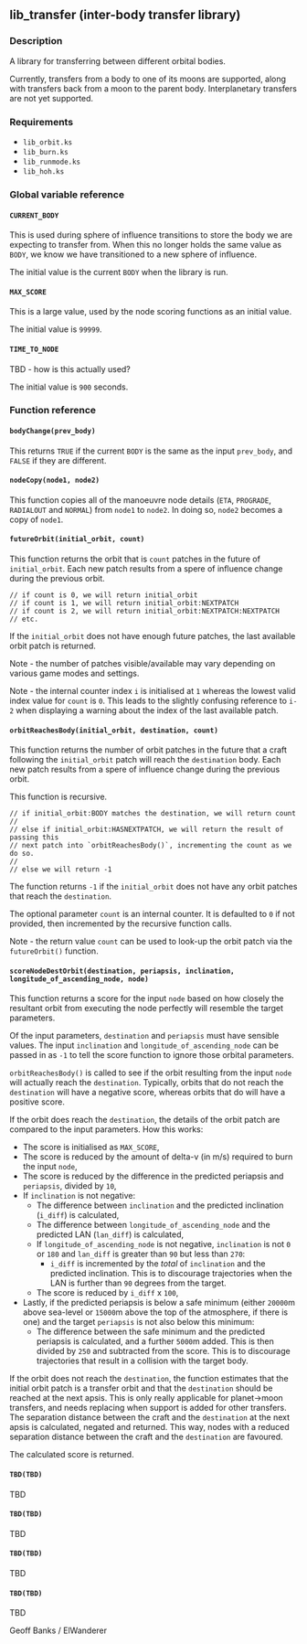 ## lib\_transfer (inter-body transfer library)

### Description

A library for transferring between different orbital bodies.

Currently, transfers from a body to one of its moons are supported, along with transfers back from a moon to the parent body. Interplanetary transfers are not yet supported.

### Requirements

 * `lib_orbit.ks`
 * `lib_burn.ks`
 * `lib_runmode.ks`
 * `lib_hoh.ks`

### Global variable reference

#### `CURRENT_BODY`

This is used during sphere of influence transitions to store the body we are expecting to transfer from. When this no longer holds the same value as `BODY`, we know we have transitioned to a new sphere of influence.

The initial value is the current `BODY` when the library is run.

#### `MAX_SCORE`

This is a large value, used by the node scoring functions as an initial value.

The initial value is `99999`.

#### `TIME_TO_NODE`

TBD - how is this actually used?

The initial value is `900` seconds.

### Function reference

#### `bodyChange(prev_body)`

This returns `TRUE` if the current `BODY` is the same as the input `prev_body`, and `FALSE` if they are different.

#### `nodeCopy(node1, node2)`

This function copies all of the manoeuvre node details (`ETA`, `PROGRADE`, `RADIALOUT` and `NORMAL`) from `node1` to `node2`. In doing so, `node2` becomes a copy of `node1`.

#### `futureOrbit(initial_orbit, count)`

This function returns the orbit that is `count` patches in the future of `initial_orbit`. Each new patch results from a spere of influence change during the previous orbit.

    // if count is 0, we will return initial_orbit
    // if count is 1, we will return initial_orbit:NEXTPATCH
    // if count is 2, we will return initial_orbit:NEXTPATCH:NEXTPATCH
    // etc.
    
If the `initial_orbit` does not have enough future patches, the last available orbit patch is returned.

Note - the number of patches visible/available may vary depending on various game modes and settings.

Note - the internal counter index `i` is initialised at `1` whereas the lowest valid index value for `count` is `0`. This leads to the slightly confusing reference to `i-2` when displaying a warning about the index of the last available patch.

#### `orbitReachesBody(initial_orbit, destination, count)`

This function returns the number of orbit patches in the future that a craft following the `initial_orbit` patch will reach the `destination` body. Each new patch results from a spere of influence change during the previous orbit.

This function is recursive.

    // if initial_orbit:BODY matches the destination, we will return count
    //
    // else if initial_orbit:HASNEXTPATCH, we will return the result of passing this 
    // next patch into `orbitReachesBody()`, incrementing the count as we do so.
    //
    // else we will return -1

The function returns `-1` if the `initial_orbit` does not have any orbit patches that reach the `destination`.

The optional parameter `count` is an internal counter. It is defaulted to `0` if not provided, then incremented by the recursive function calls.

Note - the return value `count` can be used to look-up the orbit patch via the `futureOrbit()` function.

#### `scoreNodeDestOrbit(destination, periapsis, inclination, longitude_of_ascending_node, node)`

This function returns a score for the input `node` based on how closely the resultant orbit from executing the node perfectly will resemble the target parameters.

Of the input parameters, `destination` and `periapsis` must have sensible values. The input `inclination` and `longitude_of_ascending_node` can be passed in as `-1` to tell the score function to ignore those orbital parameters.

`orbitReachesBody()` is called to see if the orbit resulting from the input `node` will actually reach the `destination`. Typically, orbits that do not reach the `destination` will have a negative score, whereas orbits that do will have a positive score.

If the orbit does reach the `destination`, the details of the orbit patch are compared to the input parameters. How this works:
* The score is initialised as `MAX_SCORE`,
* The score is reduced by the amount of delta-v (in m/s) required to burn the input `node`,
* The score is reduced by the difference in the predicted periapsis and `periapsis`, divided by `10`,
* If `inclination` is not negative:
  * The difference between `inclination` and the predicted inclination (`i_diff`) is calculated,
  * The difference between `longitude_of_ascending_node` and the predicted LAN (`lan_diff`) is calculated,
  * If `longitude_of_ascending_node` is not negative, `inclination` is not `0` or `180` and `lan_diff` is greater than `90` but less than `270`:
    * `i_diff` is incremented by the *total* of `inclination` and the predicted inclination. This is to discourage trajectories when the LAN is further than `90` degrees from the target.
  * The score is reduced by `i_diff` x `100`,
* Lastly, if the predicted periapsis is below a safe minimum (either `20000`m above sea-level or `15000`m above the top of the atmosphere, if there is one) and the target `periapsis` is not also below this minimum:
  * The difference between the safe minimum and the predicted periapsis is calculated, and a further `5000`m added. This is then divided by `250` and subtracted from the score. This is to discourage trajectories that result in a collision with the target body.

If the orbit does not reach the `destination`, the function estimates that the initial orbit patch is a transfer orbit and that the `destination` should be reached at the next apsis. This is only really applicable for planet->moon transfers, and needs replacing when support is added for other transfers. The separation distance between the craft and the `destination` at the next apsis is calculated, negated and returned. This way, nodes with a reduced separation distance between the craft and the `destination` are favoured.

The calculated score is returned.

#### `TBD(TBD)`

TBD

#### `TBD(TBD)`

TBD

#### `TBD(TBD)`

TBD

#### `TBD(TBD)`

TBD

Geoff Banks / ElWanderer

